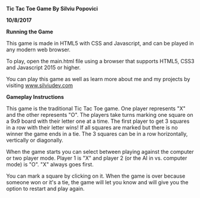 **Tic Tac Toe Game By Silviu Popovici**

**10/8/2017**

**Running the Game**

This game is made in HTML5 with CSS and Javascript, and can be played in any modern web browser.

To play, open the main.html file using a browser that supports HTML5, CSS3 and Javascript 2015 or higher.

You can play this game as well as learn more about me and my projects by visiting www.silviudev.com

**Gameplay Instructions**

This game is the traditional Tic Tac Toe game. One player represents "X" and the other represents "O". The players take turns marking one square on a 9x9 board with their letter one at a time. The first player to get 3 squares in a row with their letter wins! If all squares are marked but there is no winner the game ends in a tie. The 3 squares can be in a row horizontally, vertically or diagonally.

When the game starts you can select between playing against the computer or two player mode. Player 1 is "X" and player 2 (or the AI in vs. computer mode) is "O". "X" always goes first.

You can mark a square by clicking on it. When the game is over because someone won or it's a tie, the game will let you know and will give you the option to restart and play again. 